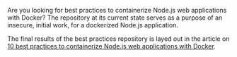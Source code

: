 Are you looking for best practices to containerize Node.js web applications with Docker?
The repository at its current state serves as a purpose of an insecure, initial work, for a dockerized Node.js application.

The final results of the best practices repository is layed out in the article on [10 best practices to containerize Node.js web applications with Docker](https://snyk.io/blog/10-best-practices-to-containerize-nodejs-web-applications-with-docker).
